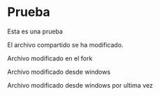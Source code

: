 # Prueba
Esta es una prueba

El archivo compartido se ha modificado.

Archivo modificado en el fork

Archivo modificado desde windows

Archivo modificado desde windows por ultima vez